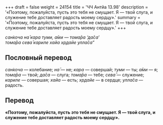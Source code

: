 +++
draft = false
weight = 24154
title = 'ЧЧ Антйа 13.98'
description = '«Поэтому, пожалуйста, пусть это тебя не смущает. Я — твой слуга, и служение тебе доставляет радость моему сердцу».'
summary = '«Поэтому, пожалуйста, пусть это тебя не смущает. Я — твой слуга, и служение тебе доставляет радость моему сердцу».'
+++

_сан̇коча на̄ кара туми, а̄ми — тома̄ра ‘да̄са’  
тома̄ра сева̄ кариле хайа хр̣дайе улла̄са”_

## Пословный перевод

_сан̇коча_ — колебание; _на̄_ — не; _кара_ — совершай; _туми_ — ты; _а̄ми_ — я; _тома̄ра_ — твой; _да̄са_ — слуга; _тома̄ра_ — тебе; _сева̄_ — служение; _кариле_ — совершая; _хайа_ — есть; _хр̣дайе_ — в сердце; _улла̄са_ — радость.

## Перевод

**«Поэтому, пожалуйста, пусть это тебя не смущает. Я — твой слуга, и служение тебе доставляет радость моему сердцу».**

